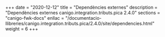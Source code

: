 +++
date        = "2020-12-12"
title       = "Dependències externes"
description = "Dependències externes canigo.integration.tributs.pica 2.4.0"
sections    = "canigo-fwk-docs"
enllac		= "/documentacio-llibreries/canigo.integration.tributs.pica/2.4.0/site/dependencies.html"
weight		= 6
+++
